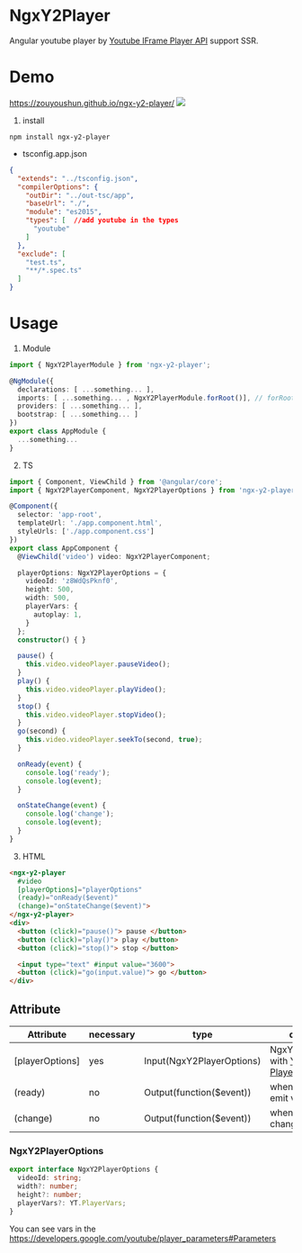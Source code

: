 # NgxY2Player

Angular youtube player by [Youtube IFrame Player API](https://developers.google.com/youtube/iframe_api_reference) support SSR.

# Demo 
https://zouyoushun.github.io/ngx-y2-player/
![](https://res.cloudinary.com/dw7ecdxlp/image/upload/v1515048453/ngx-y2-player_rgfqjo.gif)

1. install

```
npm install ngx-y2-player
```
* tsconfig.app.json
```json
{
  "extends": "../tsconfig.json",
  "compilerOptions": {
    "outDir": "../out-tsc/app",
    "baseUrl": "./",
    "module": "es2015",
    "types": [  //add youtube in the types
      "youtube"
    ]
  },
  "exclude": [
    "test.ts",
    "**/*.spec.ts"
  ]
}
```

# Usage

1. Module

```ts
import { NgxY2PlayerModule } from 'ngx-y2-player';

@NgModule({
  declarations: [ ...something... ],
  imports: [ ...something... , NgxY2PlayerModule.forRoot()], // forRoot only in the app.module
  providers: [ ...something... ],
  bootstrap: [ ...something... ]
})
export class AppModule {
  ...something...
}
```

2. TS

```typescript
import { Component, ViewChild } from '@angular/core';
import { NgxY2PlayerComponent, NgxY2PlayerOptions } from 'ngx-y2-player';

@Component({
  selector: 'app-root',
  templateUrl: './app.component.html',
  styleUrls: ['./app.component.css']
})
export class AppComponent {
  @ViewChild('video') video: NgxY2PlayerComponent;

  playerOptions: NgxY2PlayerOptions = {
    videoId: 'z8WdQsPknf0',
    height: 500,
    width: 500,
    playerVars: {
      autoplay: 1,
    }
  };
  constructor() { }

  pause() {
    this.video.videoPlayer.pauseVideo();
  }
  play() {
    this.video.videoPlayer.playVideo();
  }
  stop() {
    this.video.videoPlayer.stopVideo();
  }
  go(second) {
    this.video.videoPlayer.seekTo(second, true);
  }

  onReady(event) {
    console.log('ready');
    console.log(event);
  }

  onStateChange(event) {
    console.log('change');
    console.log(event);
  }
}
```

3. HTML

```html
<ngx-y2-player
  #video
  [playerOptions]="playerOptions"
  (ready)="onReady($event)"
  (change)="onStateChange($event)">
</ngx-y2-player>
<div>
  <button (click)="pause()"> pause </button>
  <button (click)="play()"> play </button>
  <button (click)="stop()"> stop </button>

  <input type="text" #input value="3600">
  <button (click)="go(input.value)"> go </button>
</div>
```

## Attribute

| Attribute | necessary |  type | description |
| --------- | --------- | ---- | -------- |
| [playerOptions] | yes | Input(NgxY2PlayerOptions) | NgxY2PlayerOptions with [Youtube IFrame Player API](https://developers.google.com/youtube/iframe_api_reference)  |
| (ready) | no | Output(function($event)) | when video ready emit value |
| (change) | no | Output(function($event)) | when video state change emit value |


### NgxY2PlayerOptions
```ts
export interface NgxY2PlayerOptions {
  videoId: string;
  width?: number;
  height?: number;
  playerVars?: YT.PlayerVars;
}
```
You can see vars in the https://developers.google.com/youtube/player_parameters#Parameters
